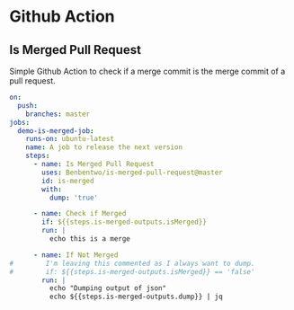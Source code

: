 # Github Action
## Is Merged Pull Request

Simple Github Action to check if a merge commit is the merge commit of a pull request. 

```yaml
on:
  push:
    branches: master
jobs:
  demo-is-merged-job:
    runs-on: ubuntu-latest
    name: A job to release the next version
    steps:
      - name: Is Merged Pull Request
        uses: Benbentwo/is-merged-pull-request@master
        id: is-merged
        with:
          dump: 'true'

      - name: Check if Merged
        if: ${{steps.is-merged-outputs.isMerged}}
        run: |
          echo this is a merge

      - name: If Not Merged
#        I'm leaving this commented as I always want to dump.
#        if: ${{steps.is-merged-outputs.isMerged}} == 'false'
        run: |
          echo "Dumping output of json"
          echo ${{steps.is-merged-outputs.dump}} | jq
```
